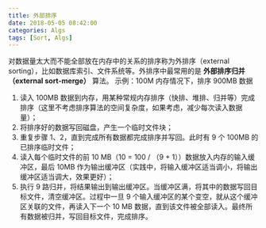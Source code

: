 ```yaml
---
title: 外部排序
date: 2018-05-05 08:42:00
categories: Algs
tags: [Sort, Algs]
---
```

对数据量太大而不能全部放在内存中的关系的排序称为外排序（external sorting），比如数据库索引、文件系统等。外排序中最常用的是 **外部排序归并（external sort-merge）** 算法。
示例：100M 内存情况下，排序 900MB 数据 
1. 读入 100MB 数据到内存，用某种常规内存排序（快排、堆排、归并等）完成排序（这里不考虑排序算法的空间复杂度，如果考虑，减少每次读入数据量）；
2. 将排序好的数据写回磁盘，产生一个临时文件块；
3. 重复步骤 1、2，直到完成所有数据都完成排序并写回。此时有 9 个 100MB 的已排序临时文件；
4. 读入每个临时文件的前 10 MB（10 = 100 / （9 + 1））数据放入内存的输入缓冲区，最后 10MB 作为输出缓冲区（实践中，将输入缓冲区适当调小，将输出缓冲区适当调大，效果更好）；
5. 执行 9 路归并，将结果输出到输出缓冲区。当缓冲区满，将其中的数据写回目标文件，清空缓冲区。过程中一旦 9 个输入缓冲区的某个变空，就从这个缓冲区关联的文件，再读入下一个 10 MB 数据，直到该文件被全部读入。最终所有数据被归并，写回目标文件，完成排序。